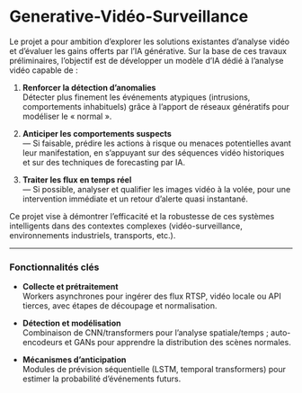 # Generative-Vidéo-Surveillance

Le projet a pour ambition d’explorer les solutions existantes d’analyse vidéo et d’évaluer les gains offerts par l’IA générative. Sur la base de ces travaux préliminaires, l’objectif est de développer un modèle d’IA dédié à l’analyse vidéo capable de :

1. **Renforcer la détection d’anomalies**  
   Détecter plus finement les événements atypiques (intrusions, comportements inhabituels) grâce à l’apport de réseaux génératifs pour modéliser le « normal ».

2. **Anticiper les comportements suspects**  
   — Si faisable, prédire les actions à risque ou menaces potentielles avant leur manifestation, en s’appuyant sur des séquences vidéo historiques et sur des techniques de forecasting par IA.

3. **Traiter les flux en temps réel**  
   — Si possible, analyser et qualifier les images vidéo à la volée, pour une intervention immédiate et un retour d’alerte quasi instantané.

Ce projet vise à démontrer l’efficacité et la robustesse de ces systèmes intelligents dans des contextes complexes (vidéo-surveillance, environnements industriels, transports, etc.).

---

### Fonctionnalités clés

- **Collecte et prétraitement**  
  Workers asynchrones pour ingérer des flux RTSP, vidéo locale ou API tierces, avec étapes de découpage et normalisation.

- **Détection et modélisation**  
  Combinaison de CNN/transformers pour l’analyse spatiale/temps ; auto-encodeurs et GANs pour apprendre la distribution des scènes normales.

- **Mécanismes d’anticipation**  
  Modules de prévision séquentielle (LSTM, temporal transformers) pour estimer la probabilité d’événements futurs.

